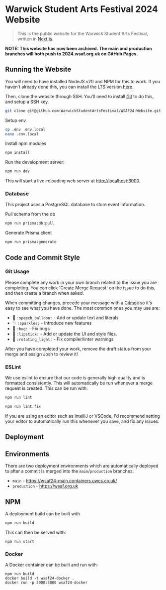 # Warwick Student Arts Festival 2024 Website
> This is the public website for the Warwick Student Arts Festival, written in [Next.js](https://nextjs.org/).

**NOTE: This website has now been archived. The main and production branches will both push to 2024.wsaf.org.uk on GitHub
Pages.**

## Running the Website
You will need to have installed NodeJS v20 and NPM for this to work. If you haven't already done this, you can install the LTS version [here](https://nodejs.org/en/download).

Then, clone the website through SSH. You'll need to install [Git](https://git-scm.com/downloads) to do this, and setup a SSH key.
```bash
git clone git@github.com:WarwickStudentArtsFestival/WSAF24-Website.git
```

Setup env
```bash
cp .env .env.local
nano .env.local
```

Install npm modules
```bash
npm install
```

Run the development server:
```bash
npm run dev
```

This will start a live-reloading web server at [http://localhost:3000](http://localhost:3000).

### Database
This project uses a PostgreSQL database to store event information.

Pull schema from the db
```bash
npm run prisma:db:pull
```

Generate Prisma client
```bash
npm run prisma:generate
```

## Code and Commit Style
### Git Usage
Please complete any work in your own branch related to the issue you are completing. You can click 'Create Merge Request' on the issue to do this, and then create a branch when asked.

When committing changes, precede your message with a [Gitmoji](https://gitmoji.dev/) so it's easy to see what you have done. The most common ones you may use are:
* 💬 `:speech_balloon:` - Add or update text and literals
* ✨ `:sparkles:` - Introduce new features
* 🐛 `:bug:` - Fix bugs
* 💄 `:lipstick:` - Add or update the UI and style files.
* 🚨 `:rotating_light:` - Fix compiler/linter warnings

After you have completed your work, remove the draft status from your merge and assign Josh to review it!

### ESLint
We use eslint to ensure that our code is generally high quality and is formatted consistently. This will automatically be run whenever a merge request is created. This can be run with:
```bash
npm run lint
```

```bash
npm run lint:fix
```

If you are using an editor such as IntelliJ or VSCode, I'd recommend setting your editor to automatically run this whenever you save, and fix any issues.

## Deployment
## Environments
There are two deployment environments which are automatically deployed to after a commit is merged into the `main`/`production` branches:
* `main` - https://wsaf24-main.containers.uwcs.co.uk/
* `production` - https://wsaf.org.uk

## NPM
A deployment build can be built with

```bash
npm run build
```

This can then be served with:

```
npm run start
```

### Docker
A Docker container can be built and run with:
```
npm run build
docker build -t wsaf24-docker .
docker run -p 3000:3000 wsaf24-docker
```